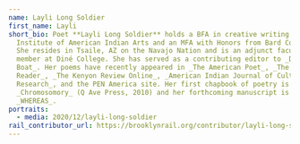 ```yaml
---
name: Layli Long Soldier
first_name: Layli
short_bio: Poet **Layli Long Soldier** holds a BFA in creative writing from the
  Institute of American Indian Arts and an MFA with Honors from Bard College.
  She resides in Tsaile, AZ on the Navajo Nation and is an adjunct faculty
  member at Diné College. She has served as a contributing editor to _Drunken
  Boat_. Her poems have recently appeared in _The American Poet_, _The American
  Reader_, _The Kenyon Review Online_, _American Indian Journal of Culture and
  Research_, and the PEN America site. Her first chapbook of poetry is
  _Chromosomory_ (Q Ave Press, 2010) and her forthcoming manuscript is titled
  _WHEREAS_.
portraits:
  - media: 2020/12/layli-long-soldier
rail_contributor_url: https://brooklynrail.org/contributor/layli-long-soldier
---
```

